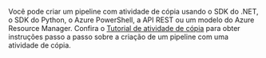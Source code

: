 <!--
    Separate the generic "Getting started" paragraph from each connector-* article in azure-docs-pr/articles/data-factory/ to ease future central update.
-->
Você pode criar um pipeline com atividade de cópia usando o SDK do .NET, o SDK do Python, o Azure PowerShell, a API REST ou um modelo do Azure Resource Manager. Confira o [Tutorial de atividade de cópia](../articles/data-factory/quickstart-create-data-factory-dot-net.md) para obter instruções passo a passo sobre a criação de um pipeline com uma atividade de cópia.
